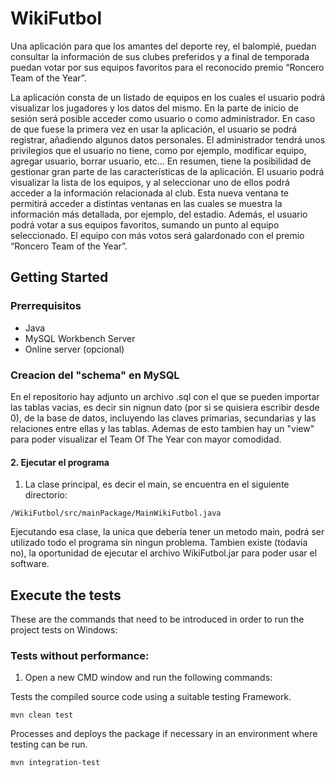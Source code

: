 # WikiFutbol
Una aplicación para que los amantes del deporte rey, el balompié, puedan consultar la información de sus clubes preferidos y a final de temporada puedan votar por sus equipos favoritos para el reconocido premio “Roncero Team of the Year”.

La aplicación consta de un listado de equipos en los cuales el usuario podrá visualizar los jugadores y los datos del mismo. En la parte de inicio de sesión será posible acceder como usuario o como administrador. En caso de que fuese la primera vez en usar la aplicación, el usuario se podrá registrar, añadiendo algunos datos personales.
El administrador tendrá unos privilegios que el usuario no tiene, como por ejemplo, modificar equipo, agregar usuario, borrar usuario, etc… En resumen, tiene la posibilidad de gestionar gran parte de las características de la aplicación.
El usuario podrá visualizar la lista de los equipos, y al seleccionar uno de ellos podrá acceder a la información relacionada al club. Esta nueva ventana te permitirá acceder a distintas ventanas en las cuales se muestra la información más detallada, por ejemplo, del estadio.
Además, el usuario podrá votar a sus equipos favoritos, sumando un punto al equipo seleccionado. El equipo con más votos será galardonado con el premio “Roncero Team of the Year”.  

## Getting Started
### Prerrequisitos
* Java 
* MySQL Workbench Server
* Online server (opcional)

### Creacion del "schema" en MySQL
En el repositorio hay adjunto un archivo .sql con el que se pueden importar las tablas vacias, es decir sin nignun dato (por si se quisiera escribir desde 0), de la base de datos, incluyendo las claves primarias, secundarias y las relaciones entre ellas y las tablas. Ademas de esto tambien hay un "view" para poder visualizar el Team Of The Year con mayor comodidad.

#### 2.  Ejecutar el programa
1.  La clase principal, es decir el main, se encuentra en el siguiente directorio:
```
/WikiFutbol/src/mainPackage/MainWikiFutbol.java
```
Ejecutando esa clase, la unica que debería tener un metodo main, podrá ser utilizado todo el programa sin ningun problema.
Tambien existe (todavia no), la oportunidad de ejecutar el archivo WikiFutbol.jar para poder usar el software.

## Execute the tests
These are the commands that need to be introduced in order to run the project tests on Windows:
###  Tests without performance:
1. Open a new CMD window and run the following commands:

Tests the compiled source code using a suitable testing Framework.
```
mvn clean test
```
Processes and deploys the package if necessary in an environment where testing can be run.
```
mvn integration-test
```
